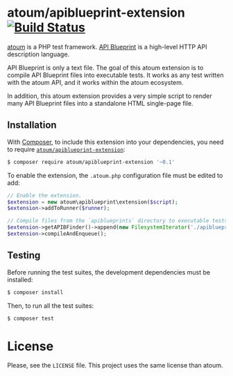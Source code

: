 # atoum/apiblueprint-extension [![Build Status](https://travis-ci.org/Hywan/atoum-apiblueprint-extension.svg?branch=master)](https://travis-ci.org/Hywan/atoum-apiblueprint-extension)

[atoum](http://atoum.org/) is a PHP test
framework. [API Blueprint](https://apiblueprint.org/) is a high-level
HTTP API description language.

API Blueprint is only a text file. The goal of this atoum extension is
to compile API Blueprint files into executable tests. It works as any
test written with the atoum API, and it works within the atoum
ecosystem.

In addition, this atoum extension provides a very simple script to
render many API Blueprint files into a standalone HTML single-page
file.

## Installation

With [Composer](https://getcomposer.org/), to include this extension into
your dependencies, you need to
require
[`atoum/apiblueprint-extension`](https://packagist.org/packages/atoum/apiblueprint-extension):

```sh
$ composer require atoum/apiblueprint-extension '~0.1'
```

To enable the extension, the `.atoum.php` configuration file must be edited to add:

```php
// Enable the extension.
$extension = new atoum\apiblueprint\extension($script);
$extension->addToRunner($runner);

// Compile files from the `apiblueprints` directory to executable tests.
$extension->getAPIBFinder()->append(new FilesystemIterator('./apiblueprints'));
$extension->compileAndEnqueue();
```

## Testing

Before running the test suites, the development dependencies must be installed:

```sh
$ composer install
```

Then, to run all the test suites:

```sh
$ composer test
```

# License

Please, see the `LICENSE` file. This project uses the same license than atoum.
